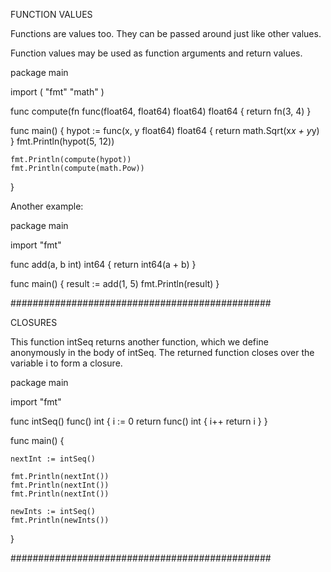 
FUNCTION VALUES

 Functions are values too. They can be passed around just like other values.

Function values may be used as function arguments and return values. 

package main

import (
	"fmt"
	"math"
)

func compute(fn func(float64, float64) float64) float64 {
	return fn(3, 4)
}

func main() {
	hypot := func(x, y float64) float64 {
		return math.Sqrt(x*x + y*y)
	}
	fmt.Println(hypot(5, 12))

	fmt.Println(compute(hypot))
	fmt.Println(compute(math.Pow))
}

Another example:

package main

import "fmt"

func add(a, b int) int64 {
	return int64(a + b)
}

func main() {
	result := add(1, 5)
	fmt.Println(result)
}

###############################################

CLOSURES

This function intSeq returns another function, which we define anonymously in the body of intSeq. The returned function closes over the variable i to form a closure.

package main

import "fmt"


func intSeq() func() int {
    i := 0
    return func() int {
        i++
        return i
    }
}


func main() {

    nextInt := intSeq()

    fmt.Println(nextInt())
    fmt.Println(nextInt())
    fmt.Println(nextInt())

    newInts := intSeq()
    fmt.Println(newInts())
}

###############################################
